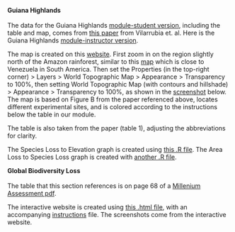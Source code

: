 **Guiana Highlands** <br>  
The data for the Guiana Highlands [module-student version](https://docs.google.com/document/d/1VFy84Z8rXZ7zAa_e-FKLHhU90whAqbTTdkwSo4vUSJE/edit?usp=sharing), including the table and map, comes from [this paper](https://www.sciencedirect.com/science/article/pii/S0006320712001796) from Vilarrubia et. al. Here is the Guiana Highlands [module-instructor version](https://docs.google.com/document/d/1_QjTuozbLjQ0tHPqVfUqr_smitfRuIb9XOsIHZas_E4/edit?usp=sharing).

The map is created on this [website](https://www.arcgis.com/apps/mapviewer/index.html?layers=18d32a699af64bfba4e78eba5a4dd705). First zoom in on the region slightly north of the Amazon rainforest, similar to this [map](https://en.wikipedia.org/wiki/Guiana_Shield#/media/File:Map_of_the_Guiana_shield.png) which is close to Venezuela in South America. Then set the Properties (in the top-right corner) > Layers > World Topographic Map > Appearance > Transparency to 100%, then setting World Topographic Map (with contours and hillshade) > Appearance > Transparency to 100%, as shown in the [screenshot](https://github.com/bdhayes01/Bioinformatics_Capstone/blob/main/reproducibility/guiana_map_maker.png) below. The map is based on Figure B from the paper referenced above, locates different experimental sites, and is colored according to the instructions below the table in our module. 

The table is also taken from the paper (table 1), adjusting the abbreviations for clarity. 

The Species Loss to Elevation graph is created using [this .R file](https://github.com/bdhayes01/Bioinformatics_Capstone/blob/main/graphs/species_loss_to_elevation.R). The Area Loss to Species Loss graph is created with [another .R file](https://github.com/bdhayes01/Bioinformatics_Capstone/blob/main/graphs/area_loss_to_species_loss.R).

**Global Biodiversity Loss** <br>  
The table that this section references is on page 68 of a [Millenium Assessment pdf](https://www.millenniumassessment.org/documents/document.356.aspx.pdf#page=82). 

The interactive website is created using [this .html file](https://github.com/bdhayes01/Bioinformatics_Capstone/blob/main/index.html), with an accompanying [instructions](https://github.com/bdhayes01/Bioinformatics_Capstone/blob/main/Instructions.html) file. The screenshots come from the interactive website. 



